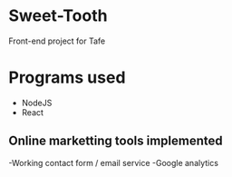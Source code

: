 # Sweet-Tooth
Front-end project for Tafe

<h1>Programs used</h1>
<ul>
  <li>NodeJS</li>
  <li>React</li>
</ul>

<h2>Online marketting tools implemented</h2>
-Working contact form / email service
-Google analytics
